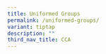 ```yaml
---
title: Uniformed Groups
permalink: /uniformed-groups/
variant: tiptap
description: ""
third_nav_title: CCA
---
```


